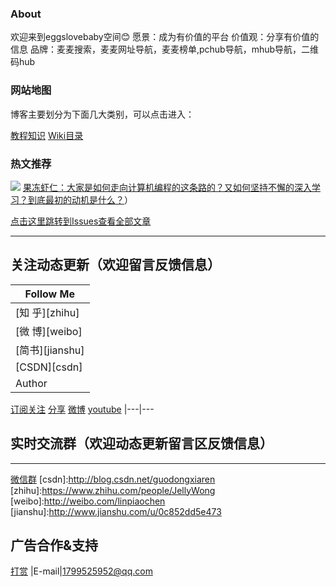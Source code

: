 ### About
欢迎来到eggslovebaby空间:blush:
愿景：成为有价值的平台
价值观：分享有价值的信息
品牌：麦麦搜索，麦麦网址导航，麦麦榜单,pchub导航，mhub导航，二维码hub

### 网站地图
博客主要划分为下面几大类别，可以点击进入：

[教程知识](https://github.com/rcxd01/rcxd01.github.io/projects/1)
[Wiki目录](https://github.com/rcxd01/blog/wiki/%E7%9B%AE%E5%BD%95)


### 热文推荐

![](https://pic4.zhimg.com/80/v2-ccb132273a6e6f8aa70545939c51bc38_hd.jpg)
[果冻虾仁：大家是如何走向计算机编程的这条路的？又如何坚持不懈的深入学习？到底最初的动机是什么？](https://www.zhihu.com/question/60865334/answer/182169005)）



[点击这里跳转到Issues查看全部文章](https://github.com/rcxd01/rcxd01.github.io/issues)



*******************
## 关注动态更新（欢迎留言反馈信息）

|Follow Me|
|---|
|[知 乎][zhihu]
|[微 博][weibo]
|[简书][jianshu]
|[CSDN][csdn]
|Author|Adam|### About
[订阅关注](https://imququ.com/rss.html)
[分享](https://github.com/rcxd01/rcxd01.github.io/projects/1)
[微博](http://weibo.com/jerryqu)
[youtube](https://github.com/rcxd01/rcxd01.github.io/projects/1)
|---|---

## 实时交流群（欢迎动态更新留言区反馈信息）
*******************
[微信群](https://github.com/rcxd01/rcxd01.github.io/projects/1)
[csdn]:http://blog.csdn.net/guodongxiaren
[zhihu]:https://www.zhihu.com/people/JellyWong
[weibo]:http://weibo.com/linpiaochen
[jianshu]:http://www.jianshu.com/u/0c852dd5e473

## 广告合作&支持

[打赏](https://github.com/rcxd01/rcxd01.github.io/projects/1)
|E-mail|1799525952@qq.com
